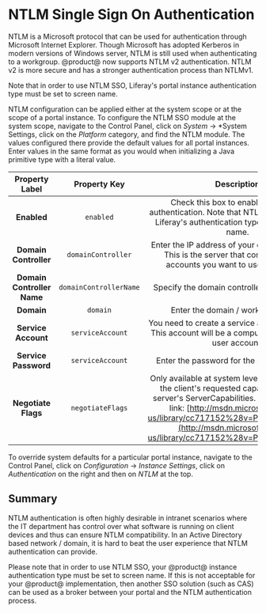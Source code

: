 #  NTLM Single Sign On Authentication [](id=ntlm-single-sign-on-authentication)

NTLM is a Microsoft protocol that can be used for authentication through
Microsoft Internet Explorer. Though Microsoft has adopted Kerberos in modern
versions of Windows server, NTLM is still used when authenticating to a
workgroup. @product@ now supports NTLM v2 authentication. NTLM v2 is more
secure and has a stronger authentication process than NTLMv1.

Note that in order to use NTLM SSO, Liferay's portal instance authentication
type must be set to screen name.

NTLM configuration can be applied either at the system scope or at the scope of
a portal instance. To configure the NTLM SSO module at the system scope,
navigate to the Control Panel, click on *System* &rarr; *System Settings, click
on the *Platform* category, and find the NTLM module. The values configured
there provide the default values for all portal instances. Enter values in the
same format as you would when initializing a Java primitive type with a literal
value.

Property Label | Property Key | Description | Type
:----: | :----: | :----: | :----:
**Enabled** | `enabled` | Check this box to enable NTLN SSO authentication. Note that NTLM will only work if Liferay's authentication type is set to screen name. | `boolean`
**Domain Controller** | `domainController` | Enter the IP address of your domain controller. This is the server that contains the user accounts you want to use with Liferay. | `String`
**Domain Controller Name** | `domainControllerName` | Specify the domain controller NetBIOS name. | `String`
**Domain** | `domain` | Enter the domain / workgroup name | `String`
**Service Account** | `serviceAccount` | You need to create a service account for NTLM. This account will be a computer account, not a user account. | `String`
**Service Password** | `serviceAccount` | Enter the password for the service account. | `String`
**Negotiate Flags** | `negotiateFlags` | Only available at system level. Set according to the client's requested capabilities and the server's ServerCapabilities. See the following link: [http://msdn.microsoft.com/en-us/library/cc717152%28v=PROT.10%29.aspx](http://msdn.microsoft.com/en-us/library/cc717152%28v=PROT.10%29.aspx) | `String`

To override system defaults for a particular portal instance, navigate to the
Control Panel, click on *Configuration* &rarr; *Instance Settings*, click on
*Authentication* on the right and then on *NTLM* at the top.

## Summary [](id=summary)

NTLM authentication is often highly desirable in intranet scenarios where the
IT department has control over what software is running on client devices and
thus can ensure NTLM compatibility. In an Active Directory based network /
domain, it is hard to beat the user experience that NTLM authentication can
provide.

Please note that in order to use NTLM SSO, your @product@ instance authentication
type must be set to screen name. If this is not acceptable for your @product@
implementation, then another SSO solution (such as CAS) can be used as a broker
between your portal and the NTLM authentication process.

